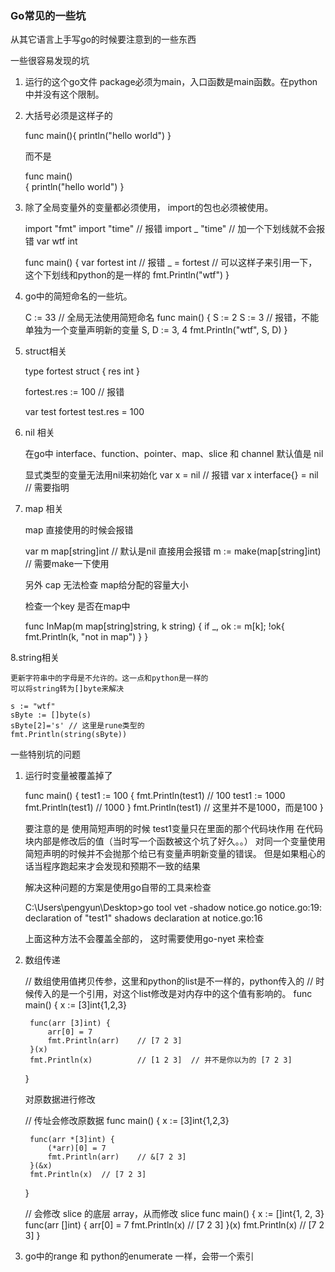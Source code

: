 ### Go常见的一些坑    


从其它语言上手写go的时候要注意到的一些东西     

一些很容易发现的坑

1. 运行的这个go文件 package必须为main，入口函数是main函数。在python中并没有这个限制。    
2. 大括号必须是这样子的

    func main(){
        println("hello world")
    }

    而不是
    
    func main()				
    {
        println("hello world")
    }

3. 除了全局变量外的变量都必须使用， import的包也必须被使用。

    import "fmt"
    import "time" // 报错
    import _ "time" // 加一个下划线就不会报错
    var wtf int
    
    func main()  {
        var fortest int // 报错 
        _ = fortest // 可以这样子来引用一下，这个下划线和python的是一样的
        fmt.Println("wtf")
    }


4. go中的简短命名的一些坑。

    C := 33 // 全局无法使用简短命名
    func main()  {
        S := 2
        S := 3 // 报错，不能单独为一个变量声明新的变量
        S, D := 3, 4
        fmt.Println("wtf", S, D)
    }

5. struct相关

    type fortest struct {
        res int
    }
    
    fortest.res := 100 // 报错
    
    var test fortest
    test.res = 100

6. nil 相关

    在go中 interface、function、pointer、map、slice 和 channel 默认值是 nil
    
    显式类型的变量无法用nil来初始化
    var x = nil // 报错
    var x interface{} = nil // 需要指明

7. map 相关

    map 直接使用的时候会报错
    
    var m map[string]int  // 默认是nil 直接用会报错
    m := make(map[string]int) // 需要make一下使用
    
    另外 cap 无法检查 map给分配的容量大小

    检查一个key 是否在map中
    
    func InMap(m map[string]string, k string)  {
        if _, ok := m[k]; !ok{
            fmt.Println(k, "not in map")
        }
    }
    
8.string相关

    更新字符串中的字母是不允许的。这一点和python是一样的
    可以将string转为[]byte来解决
    
    s := "wtf"
	sByte := []byte(s)
	sByte[2]='s' // 这里是rune类型的
	fmt.Println(string(sByte))
   

一些特别坑的问题

1. 运行时变量被覆盖掉了

    func main()  {
        test1 := 100
        {
            fmt.Println(test1) // 100
            test1 := 1000
            fmt.Println(test1) // 1000
        }
        fmt.Println(test1) // 这里并不是1000，而是100
    }

    要注意的是 使用简短声明的时候 test1变量只在里面的那个代码块作用
    在代码块内部是修改后的值（当时写一个函数被这个坑了好久。。）
    对同一个变量使用简短声明的时候并不会抛那个给已有变量声明新变量的错误。
    但是如果粗心的话当程序跑起来才会发现和预期不一致的结果
    
    解决这种问题的方案是使用go自带的工具来检查
    
    C:\Users\pengyun\Desktop\>go tool vet -shadow notice.go
    notice.go:19: declaration of "test1" shadows declaration at notice.go:16
    
    上面这种方法不会覆盖全部的， 这时需要使用go-nyet 来检查
    
2. 数组传递

    // 数组使用值拷贝传参，这里和python的list是不一样的，python传入的
    // 时候传入的是一个引用，对这个list修改是对内存中的这个值有影响的。
    func main() {
        x := [3]int{1,2,3}
    
        func(arr [3]int) {
            arr[0] = 7
            fmt.Println(arr)	// [7 2 3]
        }(x)
        fmt.Println(x)			// [1 2 3]	// 并不是你以为的 [7 2 3]
    }
    
    对原数据进行修改
    
    // 传址会修改原数据
    func main() {
        x := [3]int{1,2,3}
    
        func(arr *[3]int) {
            (*arr)[0] = 7	
            fmt.Println(arr)	// &[7 2 3]
        }(&x)
        fmt.Println(x)	// [7 2 3]
    }
    
    // 会修改 slice 的底层 array，从而修改 slice
    func main() {
        x := []int{1, 2, 3}
        func(arr []int) {
            arr[0] = 7
            fmt.Println(x)	// [7 2 3]
        }(x)
        fmt.Println(x)	// [7 2 3]
    }
    
3. go中的range 和 python的enumerate 一样，会带一个索引